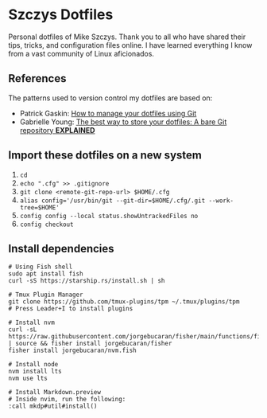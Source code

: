 # Szczys Dotfiles

Personal dotfiles of Mike Szczys. Thank you to all who have shared their tips,
tricks, and configuration files online. I have learned everything I know from a
vast community of Linux aficionados.

## References

The patterns used to version control my dotfiles are based on:

* Patrick Gaskin: [How to manage your dotfiles using
  Git](https://pgaskin.net/posts/git-dotfiles/)
* Gabrielle Young: [The best way to store your dotfiles: A bare Git repository
  **EXPLAINED**](https://www.ackama.com/what-we-think/the-best-way-to-store-your-dotfiles-a-bare-git-repository-explained/)

## Import these dotfiles on a new system

1. `cd`
2. `echo ".cfg" >> .gitignore`
3. `git clone <remote-git-repo-url> $HOME/.cfg`
4. `alias config='/usr/bin/git --git-dir=$HOME/.cfg/.git --work-tree=$HOME'`
5. `config config --local status.showUntrackedFiles no`
6. `config checkout`

## Install dependencies

```
# Using Fish shell
sudo apt install fish
curl -sS https://starship.rs/install.sh | sh

# Tmux Plugin Manager
git clone https://github.com/tmux-plugins/tpm ~/.tmux/plugins/tpm
# Press Leader+I to install plugins

# Install nvm
curl -sL https://raw.githubusercontent.com/jorgebucaran/fisher/main/functions/fisher.fish | source && fisher install jorgebucaran/fisher
fisher install jorgebucaran/nvm.fish

# Install node
nvm install lts
nvm use lts

# Install Markdown.preview
# Inside nvim, run the following:
:call mkdp#util#install()
```
